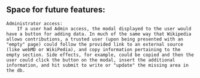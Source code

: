 
## Space for future features:

    Administrator access:
        If a user had Admin access, the modal displayed to the user would have a button for adding data. In much of the same way that Wikipedia allows contributions, a trusted user (upon being presented with an "empty" page) could follow the provided link to an external source (like webMD or WikiPedia), and copy information pertaining to the empty section. Side effects, for example, could be copied and then the user could click the button on the modal, insert the additional information, and hit submit to write or "update" the missing area in the db.